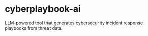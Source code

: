 # cyberplaybook-ai
LLM-powered tool that generates cybersecurity incident response playbooks from threat data.
